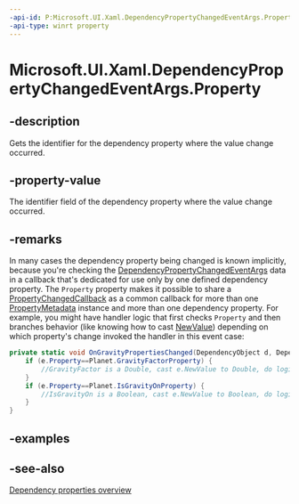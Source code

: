 ```yaml
---
-api-id: P:Microsoft.UI.Xaml.DependencyPropertyChangedEventArgs.Property
-api-type: winrt property
---
```


<!-- Property syntax
public Microsoft.UI.Xaml.DependencyProperty Property { get; }
-->

# Microsoft.UI.Xaml.DependencyPropertyChangedEventArgs.Property

## -description

Gets the identifier for the dependency property where the value change occurred.

## -property-value

The identifier field of the dependency property where the value change occurred.

## -remarks

In many cases the dependency property being changed is known implicitly, because you're checking the [DependencyPropertyChangedEventArgs](dependencypropertychangedeventargs.md) data in a callback that's dedicated for use only by one defined dependency property. The `Property` property makes it possible to share a [PropertyChangedCallback](propertychangedcallback.md) as a common callback for more than one [PropertyMetadata](propertymetadata.md) instance and more than one dependency property. For example, you might have handler logic that first checks `Property` and then branches behavior (like knowing how to cast [NewValue](dependencypropertychangedeventargs_newvalue.md)) depending on which property's change invoked the handler in this event case:

``` csharp
private static void OnGravityPropertiesChanged(DependencyObject d, DependencyPropertyChangedEventArgs e) {
    if (e.Property==Planet.GravityFactorProperty) {
        //GravityFactor is a Double, cast e.NewValue to Double, do logic
    }
    if (e.Property==Planet.IsGravityOnProperty) {
        //IsGravityOn is a Boolean, cast e.NewValue to Boolean, do logic
    }
}
```

## -examples

## -see-also

[Dependency properties overview](/windows/uwp/xaml-platform/dependency-properties-overview)
